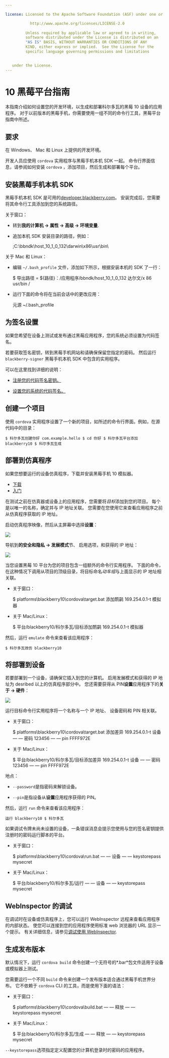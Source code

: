 ```yaml
---

license: Licensed to the Apache Software Foundation (ASF) under one or more contributor license agreements. See the NOTICE file distributed with this work for additional information regarding copyright ownership. The ASF licenses this file to you under the Apache License, Version 2.0 (the "License"); you may not use this file except in compliance with the License. You may obtain a copy of the License at

           http://www.apache.org/licenses/LICENSE-2.0
    
         Unless required by applicable law or agreed to in writing,
         software distributed under the License is distributed on an
         "AS IS" BASIS, WITHOUT WARRANTIES OR CONDITIONS OF ANY
         KIND, either express or implied.  See the License for the
         specific language governing permissions and limitations
    

   under the License.
---
```


# 10 黑莓平台指南

本指南介绍如何设置您的开发环境，以生成和部署科尔多瓦的黑莓 10 设备的应用程序。 对于以前版本的黑莓手机，你需要使用一组不同的命令行工具，黑莓平台指南中所述。

## 要求

在 Windows、 Mac 和 Linux 上提供的开发环境。

开发人员应使用 `cordova` 实用程序与黑莓手机本机 SDK 一起。 命令行界面信息，请参阅如何安装 `cordova` ，添加项目，然后生成和部署每个平台。

## 安装黑莓手机本机 SDK

黑莓手机本机 SDK 是可用的[developer.blackberry.com][1]。 安装完成后，您需要将其命令行工具添加到您的系统路径。

 [1]: http://developer.blackberry.com/native/download/

关于窗口：

*   转到**我的计算机 → 属性 → 高级 → 环境变量**.

*   追加本机 SDK 安装目录的路径，例如：
    
    ;C:\bbndk\host\_10\_1\_0\_132\darwin\x86\usr\bin\

关于 Mac 和 Linux：

*   编辑 `~/.bash_profile` 文件，添加如下所示，根据安装本机的 SDK 了一行：
    
    $ 导出路径 = ${路径}：/应用程序/bbndk/host\_10\_1\_0\_132 达尔文/x 86 usr/bin /

*   运行下面的命令将在当前会话中的更改应用：
    
    元源 ~/.bash_profile

## 为签名设置

如果您希望在设备上测试或发布通过黑莓应用程序，您的系统必须设置为代码签名。

若要获取签名密钥，转到黑莓手机网站和请确保保留您指定的密码。 然后运行 `blackberry-signer` 黑莓手机本机 SDK 中包含的实用程序。

可以在这里找到详细的说明：

*   [注册您的代码签名密钥。][2]

*   [设置您的系统的代码签名。][3]

 [2]: https://www.blackberry.com/SignedKeys/codesigning.html
 [3]: https://developer.blackberry.com/html5/documentation/signing_setup_bb10_apps_2008396_11.html

## 创建一个项目

使用 `cordova` 实用程序设置了一个新的项目，如所述的命令行界面。例如，在源代码中的目录：

    $ 科尔多瓦创建你好 com.example.hello $ cd 你好 $ 科尔多瓦平台添加 blackberry10 $ 科尔多瓦生成
    

## 部署到仿真程序

如果您想要运行的设备仿真程序，下载并安装黑莓手机 10 模拟器。

*   [下载][1]
*   [入门][4]

 [4]: http://developer.blackberry.com/devzone/develop/simulator/blackberry_10_simulator_start.html

在测试之前在仿真器或设备上的应用程序，您需要将*目标*添加到您的项目。 每个是以唯一的名称，确定并与 IP 地址关联。 您需要在您使用它来查看应用程序之前从仿真程序获取的 IP 地址。

启动仿真程序映像，然后从主屏幕中选择**设置**：

![][5]

 [5]: img/guide/platforms/blackberry10/bb_home.png

导航到**的安全和隐私 → 发展模式**节、 启用选项，和获得的 IP 地址：

![][6]

 [6]: img/guide/platforms/blackberry10/bb_devel.png

当您设置黑莓 10 平台为您的项目包含一组额外的命令行实用程序。 下面的命令，在这种情况下调用从项目的顶级目录，将目标命名*动车组*与上面显示的 IP 地址相关联。

*   关于窗口：
    
    $ platforms\blackberry10\cordova\target.bat 添加鸸鹋 169.254.0.1-t 模拟器

*   关于 Mac/Linux：
    
    $ 平台/blackberry10/科尔多瓦/目标添加鸸鹋 169.254.0.1-t 模拟器

然后，运行 `emulate` 命令来查看该应用程序：

    $ 科尔多瓦效仿 blackberry10
    

## 将部署到设备

若要部署到一个设备，请确保它插入到您的计算机。 启用发展模式和获得的 IP 地址为 desribed 以上的仿真程序部分中。 您还需要获得从 PIN**设置**应用程序下的**关于 → 硬件**：

![][7]

 [7]: img/guide/platforms/blackberry10/bb_pin.png

运行目标命令行实用程序将一个名称与一个 IP 地址、 设备密码和 PIN 相关联。

*   关于窗口：
    
    $ platforms\blackberry10\cordova\target.bat 添加差异 169.254.0.1-t 设备 — — 密码 123456 — — pin FFFF972E

*   关于 Mac/Linux：
    
    $ 平台/blackberry10/科尔多瓦/目标添加差异 169.254.0.1-t 设备 — — 密码 123456 — — pin FFFF972E

地点：

*   `--password`是指密码来解锁设备。

*   `--pin`是指设备从**设置**应用程序获得的 PIN。

然后，运行 `run` 命令来查看该应用程序：

    运行 blackberry10 $ 科尔多瓦
    

如果调试令牌未尚未设置的设备，一条错误消息会提示您使用与您的签名密钥提供注册时的密码运行脚本的平台。

*   关于窗口：
    
    $ platforms\blackberry10\cordova\run.bat — — 设备 — — keystorepass mysecret

*   关于 Mac/Linux：
    
    $ 平台/blackberry10/科尔多瓦/运行 — — 设备 — — keystorepass mysecret

## WebInspector 的调试

在调试时在设备或仿真程序上，您可以运行 WebInspector 远程来查看应用程序的内部状态。 使您可以连接到您的应用程序使用标准 web 浏览器的 URL 显示一个提示。 有关详细信息，请参见[调试使用 WebInspector][8].

 [8]: http://developer.blackberry.com/html5/documentation/web_inspector_overview_1553586_11.html

## 生成发布版本

默认情况下，运行 `cordova build` 命令创建一个无符号的*.bar*包文件适用于设备或模拟器上测试。

您需要运行一个不同 `build` 命令来创建一个发布版本适合通过黑莓手机世界分布。 它不依赖于 `cordova` CLI 的工具，而是使用下面的语法：

*   关于窗口：
    
    $ platforms\blackberry10\cordova\build.bat — — 释放 — — keystorepass mysecret

*   关于 Mac/Linux：
    
    $ 平台/blackberry10/科尔多瓦/生成 — — 释放 — — keystorepass mysecret

`--keystorepass`选项指定定义配置您的计算机登录时的密码的应用程序。